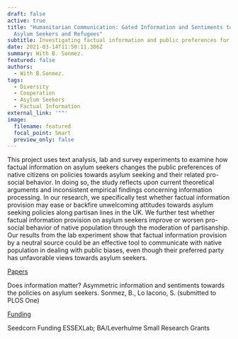 ```yaml
---
draft: false
active: true
title: "Humanitarian Communication: Gated Information and Sentiments towards
  Asylum Seekers and Refugees"
subtitle: Investigating factual information and public preferences for asylum seekers
date: 2021-03-14T11:50:11.386Z
summary: With B. Sonmez.
featured: false
authors:
  - With B.Sonmez.
tags:
  - Diversity
  - Cooperation
  - Asylum Seekers
  - Factual Information
external_link: '""'
image:
  filename: featured
  focal_point: Smart
  preview_only: false
---
```

This project uses text analysis, lab and survey experiments to examine how factual information on asylum seekers changes the public preferences of native citizens on policies towards asylum seeking and their related pro-social behavior. In doing so, the study reflects upon current theoretical arguments and inconsistent empirical findings concerning information processing. In our research, we specifically test whether factual information provision may ease or backfire unwelcoming attitudes towards asylum seeking policies along partisan lines in the UK. We further test whether factual information provision on asylum seekers improve or worsen pro-social behavior of native population through the moderation of partisanship. Our results from the lab experiment show that factual information provision by a neutral source could be an effective tool to communicate with native population in dealing with public biases, even though their preferred party has unfavorable views towards asylum seekers.

<u>Papers</u> 

Does information matter? Asymmetric information and sentiments towards the policies on asylum seekers.
Sonmez, B., Lo Iacono, S. (submitted to PLOS One) 

<u>Funding</u> 

Seedcorn Funding ESSEXLab; BA/Leverhulme Small Research Grants
